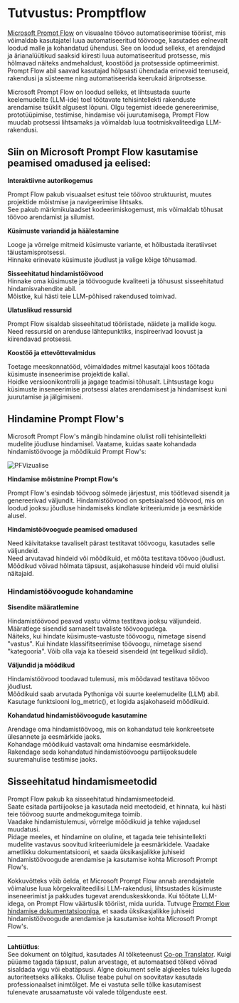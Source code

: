<!--
CO_OP_TRANSLATOR_METADATA:
{
  "original_hash": "3cbe7629d254f1043193b7fe22524d55",
  "translation_date": "2025-10-11T12:17:33+00:00",
  "source_file": "md/01.Introduction/05/Promptflow.md",
  "language_code": "et"
}
-->
# **Tutvustus: Promptflow**

[Microsoft Prompt Flow](https://microsoft.github.io/promptflow/index.html?WT.mc_id=aiml-138114-kinfeylo) on visuaalne töövoo automatiseerimise tööriist, mis võimaldab kasutajatel luua automatiseeritud töövooge, kasutades eelnevalt loodud malle ja kohandatud ühendusi. See on loodud selleks, et arendajad ja ärianalüütikud saaksid kiiresti luua automatiseeritud protsesse, mis hõlmavad näiteks andmehaldust, koostööd ja protsesside optimeerimist. Prompt Flow abil saavad kasutajad hõlpsasti ühendada erinevaid teenuseid, rakendusi ja süsteeme ning automatiseerida keerukaid äriprotsesse.

Microsoft Prompt Flow on loodud selleks, et lihtsustada suurte keelemudelite (LLM-ide) toel töötavate tehisintellekti rakenduste arendamise tsüklit algusest lõpuni. Olgu tegemist ideede genereerimise, prototüüpimise, testimise, hindamise või juurutamisega, Prompt Flow muudab protsessi lihtsamaks ja võimaldab luua tootmiskvaliteediga LLM-rakendusi.

## Siin on Microsoft Prompt Flow kasutamise peamised omadused ja eelised:

**Interaktiivne autorikogemus**

Prompt Flow pakub visuaalset esitust teie töövoo struktuurist, muutes projektide mõistmise ja navigeerimise lihtsaks.  
See pakub märkmikulaadset kodeerimiskogemust, mis võimaldab tõhusat töövoo arendamist ja silumist.

**Küsimuste variandid ja häälestamine**

Looge ja võrrelge mitmeid küsimuste variante, et hõlbustada iteratiivset täiustamisprotsessi.  
Hinnake erinevate küsimuste jõudlust ja valige kõige tõhusamad.

**Sisseehitatud hindamistöövood**  
Hinnake oma küsimuste ja töövoogude kvaliteeti ja tõhusust sisseehitatud hindamisvahendite abil.  
Mõistke, kui hästi teie LLM-põhised rakendused toimivad.

**Ulatuslikud ressursid**

Prompt Flow sisaldab sisseehitatud tööriistade, näidete ja mallide kogu. Need ressursid on arenduse lähtepunktiks, inspireerivad loovust ja kiirendavad protsessi.

**Koostöö ja ettevõttevalmidus**

Toetage meeskonnatööd, võimaldades mitmel kasutajal koos töötada küsimuste inseneerimise projektide kallal.  
Hoidke versioonikontrolli ja jagage teadmisi tõhusalt. Lihtsustage kogu küsimuste inseneerimise protsessi alates arendamisest ja hindamisest kuni juurutamise ja jälgimiseni.

## Hindamine Prompt Flow's

Microsoft Prompt Flow's mängib hindamine olulist rolli tehisintellekti mudelite jõudluse hindamisel. Vaatame, kuidas saate kohandada hindamistöövooge ja mõõdikuid Prompt Flow's:

![PFVizualise](../../../../../imgs/01/05/PromptFlow/pfvisualize.png)

**Hindamise mõistmine Prompt Flow's**

Prompt Flow's esindab töövoog sõlmede järjestust, mis töötlevad sisendit ja genereerivad väljundit. Hindamistöövood on spetsiaalsed töövood, mis on loodud jooksu jõudluse hindamiseks kindlate kriteeriumide ja eesmärkide alusel.

**Hindamistöövoogude peamised omadused**

Need käivitatakse tavaliselt pärast testitavat töövoogu, kasutades selle väljundeid.  
Need arvutavad hindeid või mõõdikuid, et mõõta testitava töövoo jõudlust.  
Mõõdikud võivad hõlmata täpsust, asjakohasuse hindeid või muid olulisi näitajaid.

### Hindamistöövoogude kohandamine

**Sisendite määratlemine**

Hindamistöövood peavad vastu võtma testitava jooksu väljundeid. Määratlege sisendid sarnaselt tavaliste töövoogudega.  
Näiteks, kui hindate küsimuste-vastuste töövoogu, nimetage sisend "vastus". Kui hindate klassifitseerimise töövoogu, nimetage sisend "kategooria". Võib olla vaja ka tõeseid sisendeid (nt tegelikud sildid).

**Väljundid ja mõõdikud**

Hindamistöövood toodavad tulemusi, mis mõõdavad testitava töövoo jõudlust.  
Mõõdikuid saab arvutada Pythoniga või suurte keelemudelite (LLM) abil. Kasutage funktsiooni log_metric(), et logida asjakohaseid mõõdikuid.

**Kohandatud hindamistöövoogude kasutamine**

Arendage oma hindamistöövoog, mis on kohandatud teie konkreetsete ülesannete ja eesmärkide jaoks.  
Kohandage mõõdikuid vastavalt oma hindamise eesmärkidele.  
Rakendage seda kohandatud hindamistöövoogu partiijooksudele suuremahulise testimise jaoks.

## Sisseehitatud hindamismeetodid

Prompt Flow pakub ka sisseehitatud hindamismeetodeid.  
Saate esitada partiijookse ja kasutada neid meetodeid, et hinnata, kui hästi teie töövoog suurte andmekogumitega toimib.  
Vaadake hindamistulemusi, võrrelge mõõdikuid ja tehke vajadusel muudatusi.  
Pidage meeles, et hindamine on oluline, et tagada teie tehisintellekti mudelite vastavus soovitud kriteeriumidele ja eesmärkidele. Vaadake ametlikku dokumentatsiooni, et saada üksikasjalikke juhiseid hindamistöövoogude arendamise ja kasutamise kohta Microsoft Prompt Flow's.

Kokkuvõtteks võib öelda, et Microsoft Prompt Flow annab arendajatele võimaluse luua kõrgekvaliteedilisi LLM-rakendusi, lihtsustades küsimuste inseneerimist ja pakkudes tugevat arenduskeskkonda. Kui töötate LLM-idega, on Prompt Flow väärtuslik tööriist, mida uurida. Tutvuge [Prompt Flow hindamise dokumentatsiooniga](https://learn.microsoft.com/azure/machine-learning/prompt-flow/how-to-develop-an-evaluation-flow?view=azureml-api-2?WT.mc_id=aiml-138114-kinfeylo), et saada üksikasjalikke juhiseid hindamistöövoogude arendamise ja kasutamise kohta Microsoft Prompt Flow's.

---

**Lahtiütlus**:  
See dokument on tõlgitud, kasutades AI tõlketeenust [Co-op Translator](https://github.com/Azure/co-op-translator). Kuigi püüame tagada täpsust, palun arvestage, et automaatsed tõlked võivad sisaldada vigu või ebatäpsusi. Algne dokument selle algkeeles tuleks lugeda autoriteetseks allikaks. Olulise teabe puhul on soovitatav kasutada professionaalset inimtõlget. Me ei vastuta selle tõlke kasutamisest tulenevate arusaamatuste või valede tõlgenduste eest.